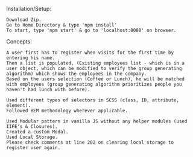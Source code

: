 Installation/Setup:

    Download Zip.
    Go to Home Directory & type 'npm install'
    To start, type 'npm start' & go to 'localhost:8080' on browser.


Concepts:

    A user first has to register when visits for the first time by entering his name.
    Then a list is populated, (Existing employees list - which is in a user object, which can be modified to verify the group generating algorithm) which shows the employees in the company.
    Based on the users selection (Coffee or Lunch), he will be matched with employees (group generating algorithm prioritizes people you haven't had lunch with before).

    Used different types of selectors in SCSS (class, ID, attribute, element).
    Followed BEM methodology wherever applicable.

    Used Modular pattern in vanilla JS without any helper modules (used IIFE's & Closures). 
    Created a custom Modal.
    Used Local Storage.
    Please check comments at line 202 on clearing local storage to register user again.